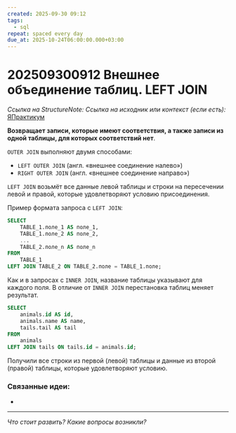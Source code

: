 ```yaml
---
created: 2025-09-30 09:12
tags:
  - sql
repeat: spaced every day
due_at: 2025-10-24T06:00:00.000+03:00
---
```

# 202509300912 Внешнее объединение таблиц. LEFT JOIN

*Ссылка на StructureNote:*
*Ссылка на исходник или контекст (если есть):* [ЯПрактикум](https://practicum.yandex.ru/learn/backend-nodejs/courses/a4214ab0-2146-4152-b90e-651bf4c7ca5e/sprints/564244/topics/1b53ba64-4733-4307-b1cd-4bdadedf0af9/lessons/23377fa0-80e3-4fc1-a830-70e6d8aad61d/)

**Возвращает записи, которые имеют соответствия, а также записи из одной таблицы, для которых соответствий нет**.

`OUTER JOIN` выполняют двумя способами:

- `LEFT OUTER JOIN` (англ. «внешнее соединение налево»)
- `RIGHT OUTER JOIN` (англ. «внешнее соединение направо»)

`LEFT JOIN` возьмёт все данные левой таблицы и строки на пересечении левой и правой, которые удовлетворяют условию присоединения.

Пример формата запроса с `LEFT JOIN`:

```sql
SELECT 
    TABLE_1.поле_1 AS поле_1,
    TABLE_1.поле_2 AS поле_2,
    ...
    TABLE_2.поле_n AS поле_n
FROM
    TABLE_1
LEFT JOIN TABLE_2 ON TABLE_2.поле = TABLE_1.поле;
```

Как и в запросах с `INNER JOIN`, название таблицы указывают для каждого поля. В отличие от `INNER JOIN` перестановка таблиц меняет результат.

```sql
SELECT
    animals.id AS id,
    animals.name AS name,
    tails.tail AS tail
FROM
    animals
LEFT JOIN tails ON tails.id = animals.id;
```

Получили все строки из первой (левой) таблицы и данные из второй (правой) таблицы, которые удовлетворяют условию.

### Связанные идеи:

* 

---

*Что стоит развить? Какие вопросы возникли?*

